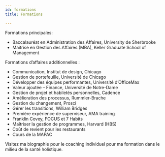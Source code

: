 ```yaml
---
id: formations
title: Formations

---
```

Formations principales:

* Baccalauréat en Administration des Affaires, University de Sherbrooke
* Maitrise en Gestion des Affaires (MBA), Keller Graduate School of Management

Formations d’affaires additionnelles :

* Communication, Institut de design, Chicago
* Gestion de portefeuille, Université de Chicago
* Développer des équipes performantes, Université d’OfficeMax
* Valeur ajoutée – Finance, Université de Notre-Dame
* Gestion de projet et habiletés personnelles, Cadence
* Amélioration des processus, Rummler-Brache
* Gestion du changement, Prosci
* Gérer les transitions, William Bridges
* Première expérience de superviseur, AMA training
* Franklin Covey, FOCUS et 7 Habits
* Maîtriser la gestion de programmes, Harvard (HBS)
* Coût de revient pour les restaurants
* Cours de la MAPAC

Visitez ma biographie pour le coaching individuel pour ma formation dans le milieu de la santé holistique.
